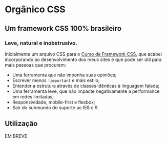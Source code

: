 # Orgânico CSS

## Um framework CSS 100% brasileiro

### Leve, natural e inobstrusivo.

Inicialmente um arquivo CSS para o [Curso de Framework CSS](http://cursocss.com.br), que acabei incorporando ao desenvolvimento dos meus sites e que pode ser útil para mais pessoas que procurem:

- Uma ferramenta que não imponha suas opiniões;
- Escrever menos ```!important``` e mais estilo;
- Entender a estrutura através de classes idênticas à linguagem falada;
- Uma ferramenta leve, que não impacte negativamente a performance em redes limitadas;
- Responsividade, mobile-first e flexbox;
- Sair do submundo do suporte ao IE8 e 9.

## Utilização

EM BREVE